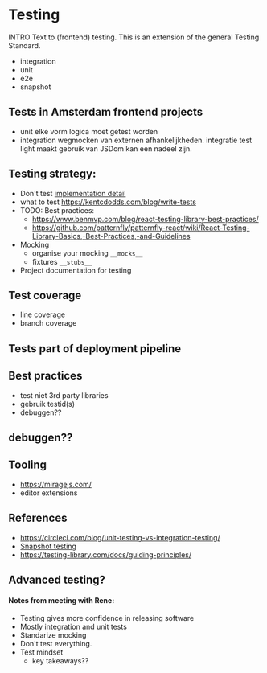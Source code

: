 # Testing

INTRO Text to (frontend) testing. This is an extension of the general Testing Standard.

- integration
- unit
- e2e
- snapshot

## Tests in Amsterdam frontend projects

- unit
  elke vorm logica moet getest worden
- integration
  wegmocken van externen afhankelijkheden.
  integratie test light
  maakt gebruik van JSDom kan een nadeel zijn.

## Testing strategy:

- Don't test [implementation detail](https://kentcdodds.com/blog/testing-implementation-details)
- what to test <https://kentcdodds.com/blog/write-tests>
- TODO: Best practices:
  - <https://www.benmvp.com/blog/react-testing-library-best-practices/>
  - <https://github.com/patternfly/patternfly-react/wiki/React-Testing-Library-Basics,-Best-Practices,-and-Guidelines>
- Mocking
  - organise your mocking `__mocks__`
  - fixtures `__stubs__`
- Project documentation for testing

## Test coverage

- line coverage
- branch coverage

## Tests part of deployment pipeline

## Best practices

- test niet 3rd party libraries
- gebruik testid(s)
- debuggen??

## debuggen??

## Tooling

- https://miragejs.com/
- editor extensions

## References

- <https://circleci.com/blog/unit-testing-vs-integration-testing/>
- [Snapshot testing](https://circleci.com/blog/snapshot-testing-with-jest/)
- <https://testing-library.com/docs/guiding-principles/>

## Advanced testing?

#### Notes from meeting with Rene:

- Testing gives more confidence in releasing software
- Mostly integration and unit tests
- Standarize mocking
- Don't test everything.
- Test mindset
  - key takeaways??
